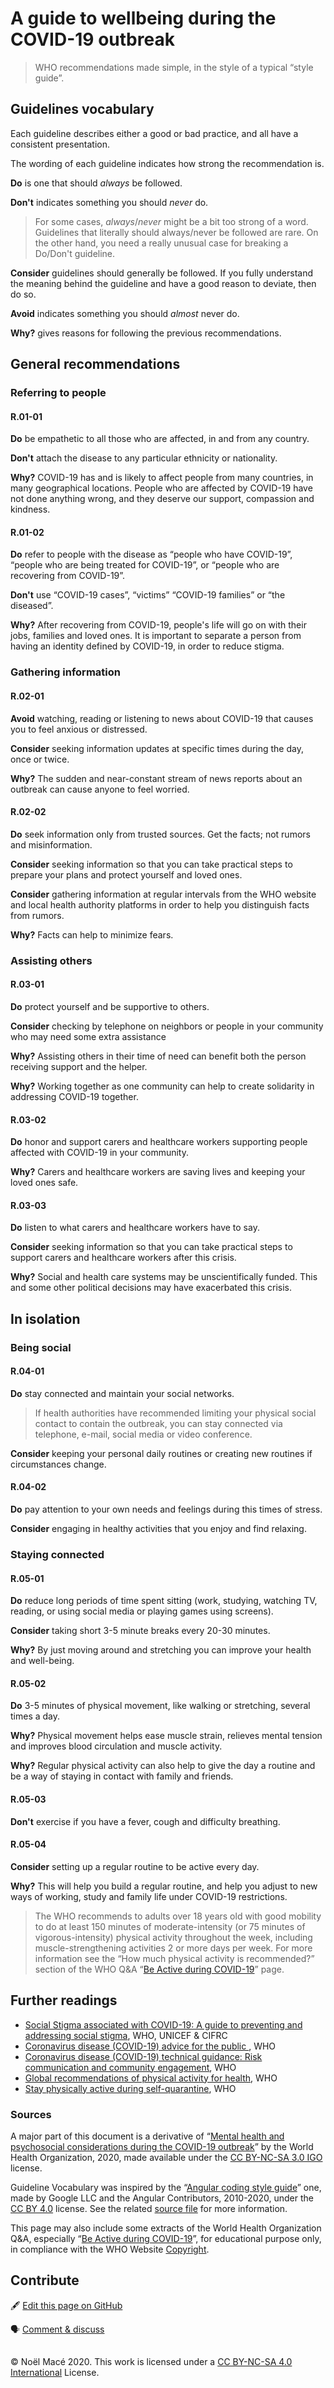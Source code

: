 # A guide to wellbeing during the COVID-19 outbreak

> WHO recommendations made simple, in the style of a typical “style guide”.

## Guidelines vocabulary

Each guideline describes either a good or bad practice, and all have a consistent presentation.

The wording of each guideline indicates how strong the recommendation is.

**Do** is one that should _always_ be followed.

**Don't** indicates something you should _never_ do.

> For some cases, _always_/_never_ might be a bit too strong of a word. Guidelines that literally should always/never be followed are rare. On the other hand, you need a really unusual case for breaking a Do/Don't guideline.

**Consider** guidelines should generally be followed. If you fully understand the meaning behind the guideline and have a good reason to deviate, then do so.

**Avoid** indicates something you should _almost_ never do.

**Why?** gives reasons for following the previous recommendations.

## General recommendations

### Referring to people

#### R.01-01

**Do** be empathetic to all those who are affected, in and from any country.

**Don't** attach the disease to any particular ethnicity or nationality.

**Why?** COVID-19 has and is likely to affect people from many countries, in many geographical locations. People who are affected by COVID-19 have not done anything wrong, and they deserve our support, compassion and kindness.

#### R.01-02

**Do** refer to people with the disease as “people who have COVID-19”, “people who are being treated for COVID-19”, or “people who are recovering from COVID-19”.

**Don't** use “COVID-19 cases”, “victims” “COVID-19 families” or “the diseased”.

**Why?** After recovering from COVID-19, people's life will go on with their jobs, families and loved ones. It is important to separate a person from having an identity defined by COVID-19, in order to reduce stigma.

### Gathering information

#### R.02-01

**Avoid** watching, reading or listening to news about COVID-19 that causes you to feel anxious or distressed.

**Consider** seeking information updates at specific times during the day, once or twice.

**Why?** The sudden and near-constant stream of news reports about an outbreak can cause anyone to feel worried.

#### R.02-02

**Do** seek information only from trusted sources. Get the facts; not rumors and misinformation.

**Consider** seeking information so that you can take practical steps to prepare your plans and protect yourself and loved ones.

**Consider** gathering information at regular intervals from the WHO website and local health authority platforms in order to help you distinguish facts from rumors. 

**Why?** Facts can help to minimize fears.

### Assisting others

#### R.03-01

**Do** protect yourself and be supportive to others.

**Consider** checking by telephone on neighbors or people in your community who may need some extra assistance

**Why?** Assisting others in their time of need can benefit both the person receiving support and the helper.

**Why?** Working together as one community can help to create solidarity in addressing COVID-19 together.

#### R.03-02

**Do** honor and support carers and healthcare workers supporting people affected with COVID-19 in your community.

**Why?** Carers and healthcare workers are saving lives and keeping your loved ones safe. 

#### R.03-03

**Do** listen to what carers and healthcare workers have to say.

**Consider** seeking information so that you can take practical steps to support carers and healthcare workers after this crisis.

**Why?** Social and health care systems may be unscientifically funded. This and some other political decisions may have exacerbated this crisis.

## In isolation

### Being social

#### R.04-01

**Do** stay connected and maintain your social networks.

> If health authorities have recommended limiting your physical social contact to contain the outbreak, you can stay connected via telephone, e-mail, social media or video conference.

**Consider** keeping your personal daily routines or creating new routines if circumstances change.

#### R.04-02

**Do** pay attention to your own needs and feelings during this times of stress.

**Consider** engaging in healthy activities that you enjoy and find relaxing.

### Staying connected

#### R.05-01

**Do** reduce long periods of time spent sitting (work, studying, watching TV, reading, or using social media or playing games using screens).

**Consider** taking short 3-5 minute breaks every 20-30 minutes.

**Why?** By just moving around and stretching you can improve your health and well-being.

#### R.05-02

**Do** 3-5 minutes of physical movement, like walking or stretching, several times a day.

**Why?** Physical movement helps ease muscle strain, relieves mental tension and improves blood circulation and muscle activity.

**Why?** Regular physical activity can also help to give the day a routine and be a way of staying in contact with family and friends.

#### R.05-03

**Don't** exercise if you have a fever, cough and difficulty breathing.

#### R.05-04

**Consider** setting up a regular routine to be active every day.

**Why?** This will help you build a regular routine, and help you adjust to new ways of working, study and family life under COVID-19 restrictions.

> The WHO recommends to adults over 18 years old with good mobility to do at least 150 minutes of moderate-intensity (or 75 minutes of vigorous-intensity) physical activity throughout the week, including muscle-strengthening activities 2 or more days per week. For more information see the “How much physical activity is recommended?” section of the WHO Q&A “[Be Active during COVID-19](https://www.who.int/news-room/q-a-detail/be-active-during-covid-19)” page.

## Further readings

- [Social Stigma associated with COVID-19: A guide to preventing and addressing social stigma](https://www.who.int/docs/default-source/coronaviruse/covid19-stigma-guide.pdf), WHO, UNICEF & CIFRC
- [Coronavirus disease (COVID-19) advice for the public ](https://www.who.int/emergencies/diseases/novel-coronavirus-2019/advice-for-public), WHO
- [Coronavirus disease (COVID-19) technical guidance: Risk communication and community engagement](https://www.who.int/emergencies/diseases/novel-coronavirus-2019/technical-guidance/risk-communication-and-community-engagement), WHO
- [Global recommendations of physical activity for health](https://apps.who.int/iris/bitstream/handle/10665/44399/9789241599979_eng.pdf;jsessionid=1CA0AB344ADA8498780C49A85807429B?sequence=1), WHO
- [Stay physically active during self-quarantine](http://www.euro.who.int/en/health-topics/health-emergencies/coronavirus-covid-19/novel-coronavirus-2019-ncov-technical-guidance/stay-physically-active-during-self-quarantine/_recache), WHO

### Sources

A major part of this document is a derivative of “[Mental health and psychosocial considerations during the COVID-19 outbreak](https://www.who.int/publications-detail/mental-health-and-psychosocial-considerations-during-the-covid-19-outbreak)” by the World Health Organization, 2020, made available under the [CC BY-NC-SA 3.0 IGO](https://creativecommons.org/licenses/by-nc-sa/3.0/igo/) license.

Guideline Vocabulary was inspired by the “[Angular coding style guide](https://angular.io/guide/styleguide)” one, made by Google LLC and the Angular Contributors, 2010-2020, under the [CC BY 4.0](http://creativecommons.org/licenses/by/4.0/) license. See the related [source file](https://github.com/angular/angular/blob/master/aio/content/guide/styleguide.md) for more information.

This page may also include some extracts of the World Health Organization Q&A, especially “[Be Active during COVID-19](https://www.who.int/news-room/q-a-detail/be-active-during-covid-19)”, for educational purpose only, in compliance with the WHO Website [Copyright](https://www.who.int/about/copyright).

## Contribute

:fountain_pen: [Edit this page on GitHub](https://github.com/noelmace/covid19-guide/edit/master/README.md)

:speaking_head: [Comment & discuss](https://github.com/noelmace/covid19-guide/issues)

##

© Noël Macé 2020. This work is licensed under a <a rel="license" href="http://creativecommons.org/licenses/by-nc-sa/4.0/">CC BY-NC-SA 4.0 International</a> License.

